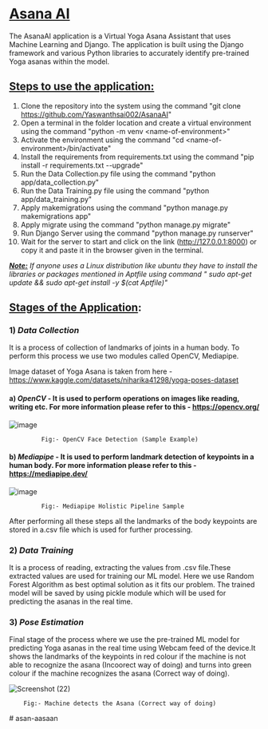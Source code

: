 # <b><u>Asana AI</u></b>

The AsanaAI application is a Virtual Yoga Asana Assistant that uses Machine Learning and Django. The application is built using the Django framework and various Python libraries to accurately identify pre-trained Yoga asanas within the model.

## <u>Steps to use the application:</u>
1. Clone the repository into the system using the command "git clone https://github.com/Yaswanthsai002/AsanaAI"
2. Open a terminal in the folder location and create a virtual environment using the command "python -m venv \<name-of-environment\>"
3. Activate the environment using the command "cd \<name-of-environment\>/bin/activate"
4. Install the requirements from requirements.txt using the command "pip install -r requirements.txt --upgrade"
5. Run the Data Collection.py file using the command "python app/data_collection.py"
6. Run the Data Training.py file using the command "python app/data_training.py"
7. Apply makemigrations using the command "python manage.py makemigrations app"
8. Apply migrate using the command "python manage.py migrate"
9. Run Django Server using the command "python manage.py runserver"
10. Wait for the server to start and click on the link (http://127.0.0.1:8000) or copy it and paste it in the browser given in the terminal.

<b><u><i><Note:></u></b> If anyone uses a Linux distribution like ubuntu they have to install the libraries or packages mentioned in Aptfile using command " sudo apt-get update && sudo apt-get install -y $(cat Aptfile)"</i>

## <u>Stages of the Application</u>:

### 1) <i>Data Collection</i>
It is a process of collection of landmarks of joints in a human body. To perform this process we use two modules called OpenCV, Mediapipe.

Image dataset of Yoga Asana is taken from here - https://www.kaggle.com/datasets/niharika41298/yoga-poses-dataset

#### a) <i>OpenCV</i> - It is used to perform operations on images like reading, writing etc. For more information please refer to this - https://opencv.org/

![image](https://user-images.githubusercontent.com/57896227/206229705-4bd49e14-af95-4cab-b230-89347905d041.png)
                                                    
             Fig:- OpenCV Face Detection (Sample Example)

#### b) <i>Mediapipe</i> - It is used to perform landmark detection of keypoints in a human body. For more information please refer to this - https://mediapipe.dev/

![image](https://user-images.githubusercontent.com/57896227/206228479-c8fd39f8-58a1-43de-8539-9c1f6e880caf.png)

             Fig:- Mediapipe Holistic Pipeline Sample
                                                     
After performing all these steps all the landmarks of the body keypoints are stored in a.csv file which is used for further processing.

### 2) <i>Data Training</i>
It is a process of reading, extracting the values from .csv file.These extracted values are used for training our ML model. Here we use Random Forest Algorithm as best optimal solution as it fits our problem. The trained model will be saved by using pickle module which will be used for predicting the asanas in the real time.

### 3) <i>Pose Estimation</i>
Final stage of the process where we use the pre-trained ML model for predicting Yoga asanas in the real time using Webcam feed of the device.It shows the landmarks of the keypoints in red colour if the machine is not able to recognize the asana (Incoorect way of doing) and turns into green colour if the machine recognizes the asana (Correct way of doing).

![Screenshot (22)](https://user-images.githubusercontent.com/57896227/230847947-3c60a91e-5788-4711-992c-b31d66deb1d2.png)

        Fig:- Machine detects the Asana (Correct way of doing)
#   a s a n - a a s a a n  
 